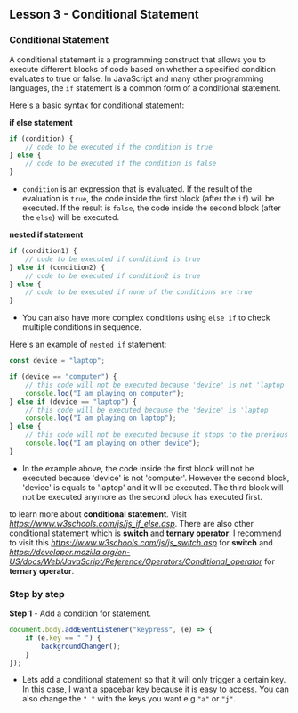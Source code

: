 ## Lesson 3 - Conditional Statement

### Conditional Statement

A conditional statement is a programming construct that allows you to execute different blocks of code based on whether a specified condition evaluates to true or false. In JavaScript and many other programming languages, the `if` statement is a common form of a conditional statement.

Here's a basic syntax for conditional statement:

**if else statement**

```javascript
if (condition) {
    // code to be executed if the condition is true
} else {
    // code to be executed if the condition is false
}
```

-   `condition` is an expression that is evaluated. If the result of the evaluation is `true`, the code inside the first block (after the `if`) will be executed. If the result is `false`, the code inside the second block (after the `else`) will be executed.

**nested if statement**

```javascript
if (condition1) {
    // code to be executed if condition1 is true
} else if (condition2) {
    // code to be executed if condition2 is true
} else {
    // code to be executed if none of the conditions are true
}
```

-   You can also have more complex conditions using `else if` to check multiple conditions in sequence.

Here's an example of `nested if` statement:

```javascript
const device = "laptop";

if (device == "computer") {
    // this code will not be executed because 'device' is not 'laptop'
    console.log("I am playing on computer");
} else if (device == "laptop") {
    // this code will be executed because the 'device' is 'laptop'
    console.log("I am playing on laptop");
} else {
    // this code will not be executed because it stops to the previous conditional statement
    console.log("I am playing on other device");
}
```

-   In the example above, the code inside the first block will not be executed because 'device' is not 'computer'. However the second block, 'device' is equals to 'laptop' and it will be executed. The third block will not be executed anymore as the second block has executed first.

to learn more about **conditional statement**. Visit *https://www.w3schools.com/js/js_if_else.asp*. There are also other conditional statement which is **switch** and **ternary operator**. I recommend to visit this *https://www.w3schools.com/js/js_switch.asp* for **switch** and *https://developer.mozilla.org/en-US/docs/Web/JavaScript/Reference/Operators/Conditional_operator* for **ternary operator**.

### Step by step

**Step 1** - Add a condition for statement.

```javascript
document.body.addEventListener("keypress", (e) => {
    if (e.key == " ") {
        backgroundChanger();
    }
});
```

-   Lets add a conditional statement so that it will only trigger a certain key. In this case, I want a spacebar key because it is easy to access. You can also change the `" "` with the keys you want e.g `"a"` or `"j"`.

